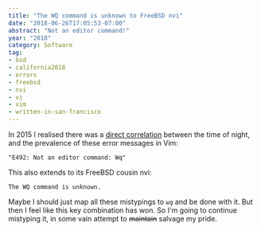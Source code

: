 ```yaml
---
title: "The WQ command is unknown to FreeBSD nvi"
date: "2018-06-26T17:05:53-07:00"
abstract: "Not an editor command!"
year: "2018"
category: Software
tag:
- bsd
- california2018
- errors
- freebsd
- nvi
- vi
- vim
- written-in-san-francisco
---
```

In 2015 I realised there was a [direct correlation] between the time of night, and the prevalence of these error messages in Vim:

    "E492: Not an editor command: Wq"

This also extends to its FreeBSD cousin nvi:

    The WQ command is unknown.

Maybe I should just map all these mistypings to *`wq`* and be done with it. But then I feel like this key combination has won. So I'm going to continue mistyping it, in some vain attempt to ~~maintain~~ salvage my pride.

[direct correlation]: https://rubenerd.com/wq-is-not-a-vim-editor-command/ "Wq is not a Vim editor command"
[pide]: https://en.wikipedia.org/wiki/Pita

